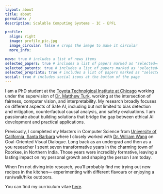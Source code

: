 ```yaml
---
layout: about
title: about
permalink: /
description: Scalable Computing Systems - IC - EPFL

profile:
  align: right
  image: profile_pic.jpg
  image_circular: false # crops the image to make it circular
  more_info: 

news: true # includes a list of news items
selected_papers: true # includes a list of papers marked as "selected={true}"
selected_patents: true # includes a list of papers marked as "selected={true}"
selected_preprints: true # includes a list of papers marked as "selected={true}"
social: true # includes social icons at the bottom of the page
---
```


I am a PhD student at the [Toyota Technolgical Institute at Chicago](https:https://www.ttic.edu/) working under the supervision of [Dr. Matthew Turk](https://www.ttic.edu/faculty/turk/). working at the intersection of fairness, computer vision, and interpretability. My research broadly focuses on different aspects of Safe AI, including but not limited to bias detection and mitigation, counterfactual causal analysis, and safety evaluations. I am passionate about building solutions that bridge the gap between ethical AI development and practical applications.  
    
Previously, I completed my Masters in Computer Science from [University of California, Santa Barbara](https://cs.ucsb.edu/) where I closely worked with [Dr. William Wang](https://sites.cs.ucsb.edu/~william/) on Goal-Oriented Visual Dialogue. Long back as an undergrad and then as a you reseacher I spent seven transformative years in the charming town of Roorkee, in Northern India. Those years were incredibly formative, leaving a lasting impact on my personal growth and shaping the person I am today. 

When I’m not diving into research, you’ll probably find me trying out new recipes in the kitchen— experimenting with different flavours or enjoying a run/walk/hike outdoors. 
        
You can find my curriculum vitae [here](assets/pdf/resume.pdf). 
